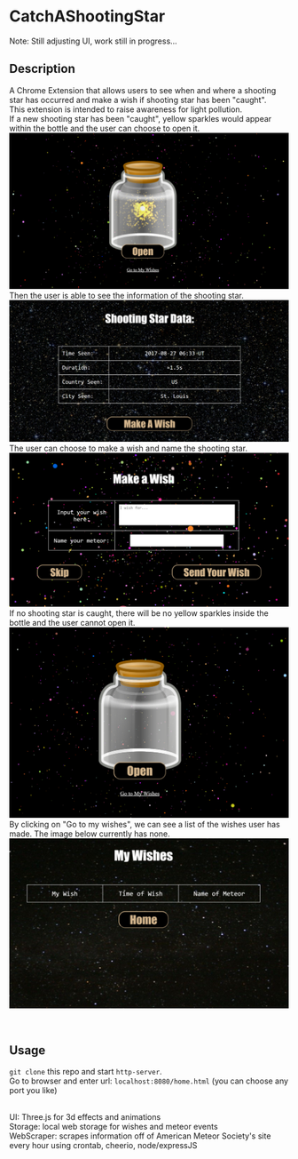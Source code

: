 # CatchAShootingStar

Note: Still adjusting UI, work still in progress...

## Description
A Chrome Extension that allows users to see when and where a shooting star has occurred and make a wish if shooting star has been "caught". <br>
This extension is intended to raise awareness for light pollution. <br>
If a new shooting star has been "caught", yellow sparkles would appear within the bottle and the user can choose to open it.
<img src = "catchStar_1.PNG">
Then the user is able to see the information of the shooting star.
<img src = "catchStar_2.PNG">
The user can choose to make a wish and name the shooting star.
<img src = "catchStar_3.PNG">
If no shooting star is caught, there will be no yellow sparkles inside the bottle and the user cannot open it.
<img src = "catchStar_4.PNG">
By clicking on "Go to my wishes", we can see a list of the wishes user has made. The image below currently has none.
<img src = "catchStar_5.PNG">

<br>

## Usage
```git clone``` this repo and start ```http-server```. <br>
Go to browser and enter url: ```localhost:8080/home.html``` (you can choose any port you like) <br> <br>

UI: Three.js for 3d effects and animations <br>
Storage: local web storage for wishes and meteor events <br>
WebScraper: scrapes information off of American Meteor Society's site every hour using crontab, cheerio, node/expressJS <br>
